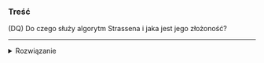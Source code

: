 ### Treść
(DQ)
Do czego służy algorytm Strassena i jaka jest jego złożoność?

------
<details><summary>Rozwiązanie</summary>
<p>

Do mnożenia macierzy, dzielimy je na 4 podmacierze i używająć odpowidnich wzorów jesteśmy w stanie wyznaczyć iloczyn za pomocą 7 mnożeń zamiast domyślnych 8
wtedy złożoność to T(n) = 7T(n/2) + \Theta(n^2) -> O(n^(log 7)) ~ O(n^2.81)  